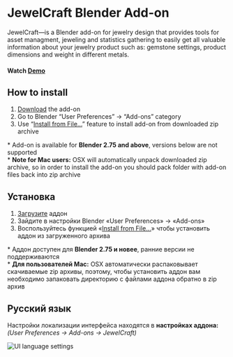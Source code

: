 JewelCraft Blender Add-on
==========================
JewelCraft—is a Blender add-on for jewelry design that provides tools for asset managment, jeweling and statistics gathering to easily get all valuable information about your jewelry product such as: gemstone settings, product dimensions and weight in different metals.


#### Watch [Demo]


How to install
--------------------------
1. [Download][master.zip] the add-on
2. Go to Blender “User Preferences” → “Add-ons” category
3. Use “[Install from File…]” feature to install add-on from downloaded zip archive

\* Add-on is available for **Blender 2.75 and above**, versions below are not supported  
\* **Note for Mac users:** OSX will automatically unpack downloaded zip archive, so in order to install the add-on you should pack folder with add-on files back into zip archive


Установка
--------------------------
1. [Загрузите][master.zip] аддон
2. Зайдите в настройки Blender «User Preferences» → «Add-ons»
3. Воспользуйтесь функцией «[Install from File…]» чтобы установить аддон из загруженного архива

\* Аддон доступен для **Blender 2.75 и новее**, ранние версии не поддерживаются  
\* **Для пользователей Mac:** OSX автоматически распаковывает скачиваемые zip архивы, поэтому, чтобы установить аддон вам необходимо запаковать директорию с файлами аддона обратно в zip архив


Русский язык
--------------------------
Настройки локализации интерфейса находятся в **настройках аддона:**  
_(User Preferences → Add-ons → JewelCraft)_

![UI language settings]




[Demo]: https://youtu.be/XZ6uIdNnrHk
[master.zip]: https://github.com/mrachinskiy/blender-addon-jewelcraft/archive/master.zip
[Install from File…]: http://www.blender.org/manual/extensions/python/add_ons.html#installation-of-a-3rd-party-add-on
[UI language settings]: http://i.imgur.com/WaSR9c9.png
